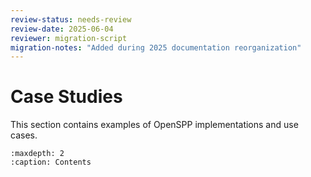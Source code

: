 ```yaml
---
review-status: needs-review
review-date: 2025-06-04
reviewer: migration-script
migration-notes: "Added during 2025 documentation reorganization"
---
```


# Case Studies

This section contains examples of OpenSPP implementations and use cases.

```{toctree}
:maxdepth: 2
:caption: Contents

```
